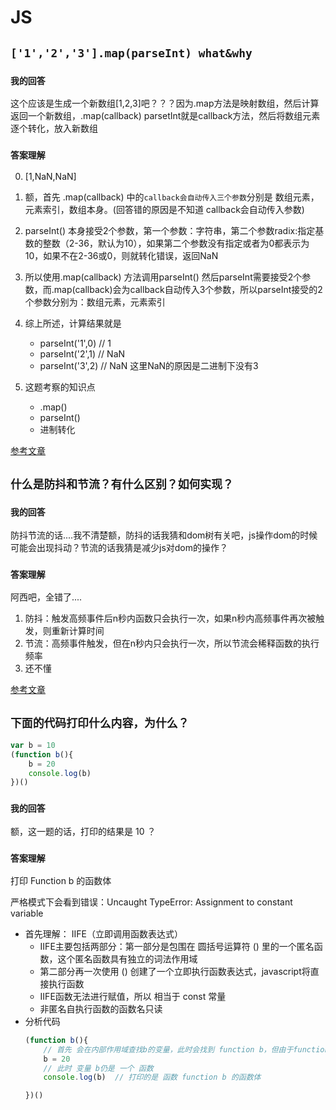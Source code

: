 # JS

## **`['1','2','3'].map(parseInt) what&why`**

### `我的回答`
这个应该是生成一个新数组[1,2,3]吧？？？因为.map方法是映射数组，然后计算返回一个新数组，.map(callback) parsetInt就是callback方法，然后将数组元素逐个转化，放入新数组

### `答案理解`
0. [1,NaN,NaN]

1. 额，首先 .map(callback) 中的`callback会自动传入三个参数`分别是 数组元素，元素索引，数组本身。(回答错的原因是不知道 callback会自动传入参数)

2. parseInt()   本身接受2个参数，第一个参数：字符串，第二个参数radix:指定基数的整数（2-36，默认为10），如果第二个参数没有指定或者为0都表示为10，如果不在2-36或0，则就转化错误，返回NaN

3. 所以使用.map(callback) 方法调用parseInt() 然后parseInt需要接受2个参数，而.map(callback)会为callback自动传入3个参数，所以parseInt接受的2个参数分别为：数组元素，元素索引

4. 综上所述，计算结果就是
    - parseInt('1',0)  // 1
    - parseInt('2',1)  // NaN   
    - parseInt('3',2)  // NaN   这里NaN的原因是二进制下没有3

5. 这题考察的知识点
    - .map()
    - parseInt()
    - 进制转化

[参考文章](https://muyiy.vip/question/js/2.html)

## **`什么是防抖和节流？有什么区别？如何实现？`**

### `我的回答`
防抖节流的话....我不清楚额，防抖的话我猜和dom树有关吧，js操作dom的时候可能会出现抖动？节流的话我猜是减少js对dom的操作？

### `答案理解`
阿西吧，全错了....

1. 防抖：触发高频事件后n秒内函数只会执行一次，如果n秒内高频事件再次被触发，则重新计算时间
2. 节流：高频事件触发，但在n秒内只会执行一次，所以节流会稀释函数的执行频率
3. 还不懂

[参考文章](https://muyiy.vip/question/js/3.html)

## **`下面的代码打印什么内容，为什么？`**
```js
var b = 10
(function b(){
    b = 20 
    console.log(b)
})()
```

### `我的回答`
额，这一题的话，打印的结果是 10 ？

### `答案理解`
打印 Function b 的函数体

严格模式下会看到错误：Uncaught TypeError: Assignment to constant variable

- 首先理解： IIFE（立即调用函数表达式）
    - IIFE主要包括两部分：第一部分是包围在 圆括号运算符 () 里的一个匿名函数，这个匿名函数具有独立的词法作用域
    - 第二部分再一次使用 () 创建了一个立即执行函数表达式，javascript将直接执行函数
    - IIFE函数无法进行赋值，所以 相当于 const 常量
    - 非匿名自执行函数的函数名只读
- 分析代码
    ```js
    (function b(){
        // 首先 会在内部作用域查找b的变量，此时会找到 function b，但由于function b 是IIEF，无法赋值，所以赋值失败
        b = 20
        // 此时 变量 b仍是 一个 函数
        console.log(b)  // 打印的是 函数 function b 的函数体

    })()
    ```

